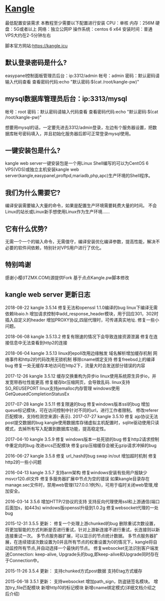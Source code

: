 [Kangle](https://kangle.icu)
=======
最低配置安装需求
本教程至少需要以下配置进行安装
CPU：单核
内存：256M
硬盘：5G或者以上
网络：独立公网IP
操作系统：centos 6 x64
安装时间：普通VPS大约在2-5分钟左右

脚本官方网站:https://kangle.icu

默认登录密码是什么?
-------
easypanel控制面板管理员后台：ip:3312/admin
帐号：admin
密码：默认密码请输入代码查看
查看密码代码:echo "默认密码:$(cat /root/kangle-pw)"

mysql数据库管理员后台：ip:3313/mysql
-------
帐号：root
密码：默认密码请输入代码查看
查看密码代码:echo "默认密码:$(cat /root/kangle-pw)"

想要用mysql的话，一定要先进去3312/admin登录，左边有个服务器设置，把数据库帐号密码填入，并且初始化服务器后即可正常登录mysql使用。


一键安装包是什么?
-------
kangle web server一键安装包是一个用Linux Shell编写的可以为CentOS 6 VPS(VDS)或独立主机安装kangle web server(kangle,easypanel,proftpd,mariadb,php,apc)生产环境的Shell程序。


我们为什么需要它?
-------
编译安装需要输入大量的命令，如果是配置生产环境需要耗费大量的时间。
不会Linux的站长或Linux新手想使用Linux作为生产环境……


它有什么优势?
-------
无需一个一个的输入命令，无需值守，编译安装优化编译参数，提高性能，解决不必要的软件间依赖，特别针对VPS用户进行了优化。


特别鸣谢
-------
感谢小樱(ITZMX.COM)源提供Fork
基于点点Kangle.pw脚本修改


kangle web server 更新日志
-------
2018-08-22 kangle 3.5.14
修复无法和openssl 1.1.0编译的bug
linux下编译无需依赖libaio.h
增加请求控制中add_response_header模块，用于回应301，302时插入自定义的header
增加PROXY协议,四层代理时，可传递真实地址.
修复一些小问题。

2018-06-08 kangle 3.5.13.2
修复有限速的情况下会导致连接资源泄漏
修复在连接信息中无法查看到http2的连接

2018-06-04 kangle 3.5.13
linux的epoll改用边缘触发
域名解析增加缓存机制
网络事件和http2的代码改用无锁机制
移除cname绑定支持
修复freebsd上的编译bug
修复一处无缓存本地访问在http2下，流量大时会发送部分错误的内容

2017-12-26 kangle 3.5.12
缓存交换重构为异步io
linux使用系统原生异步io，并发宽带吞吐性能更高
修复缓存br压缩网页，会导致乱码.
linux支持SO_REUSEPORT
linux支持jemalloc内存管理
windows使用GetQueuedCompletionStatusEx

2017-07-28 kangle 3.5.11
修复限速的bug
修复windows版本ssl的bug
增加queue标记模块，可在访问控制中针对不同的url，进行工作者限制。
修改referer匹配模块，支持检测空来源(-表示).
2017-07-27 kangle 3.5.10
修复 ajp协议无法post提交数据的bug
kangle使用数据库存储虚拟主机配置时，sqlite驱动使用只读模式，去掉所有写入配置到数据库功能，提高稳定性。

2017-04-10 kangle 3.5.9
修复 windows版本一处死锁的bug
修复http2请求控制中重定向的bug
改进srcs匹配模块
修复gzip压缩缓存会被无gzip请求冲掉的bug

2016-06-27 kangle 3.5.8
修复 url_hash的bug
swap in/out 增加超时机制
修复http2的一些小问题

2016-04-13 kangle 3.5.7
支持arm架构
修复windows安装有些用户报缺少msvcr120.dll文件
修复多服务器扩展中节点为空的错误
如果kangle目录存在manage.sec文件时，禁用web管理(127.0.0.1例外)，可用于临时关闭web管理,增加安全。

2016-03-14 3.5.6 
增加HTTP/2协议的支持
支持反向代理使用ssl和上游通信(端口后面加s，如443s)
windows版openssl升级到1.0.2g
修复websocket代理的一处bug

2015-12-31 3.5.5 更新：
修复一个处理上游chunked的bug
删除重试次数设置，将更加智能的方式判断是否进行重试，针对上游新连接不进行重试，长连接则以新连接重试一次。
多节点服务器扩展，可以显示的节点统计数据。
多节点服务器扩展，在连续错误次数设置为0并且所有节点的权重设置为0的情况下，kangle将自动监控所有节点,并自动选择一个最快的节点。
修复websocket无法识别客户端发送Connection: keep-alive, Upgrade头的bug,即keep-alive和Upgrade同时存在于Connection中。

2015-11-26 3.5.4 更新：
支持chunked方式post数据
支持Etag方式缓存

2015-06-18 3.5.1 更新：
支持websocket
增加path_sign，防盗链签名模块。
增加try_file匹配模块
新增http10的标记模块
新增cname绑定模式(详细文档介绍之后介绍)
